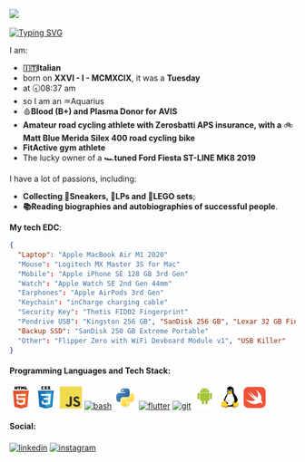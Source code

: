 ![](https://user-images.githubusercontent.com/74038190/213910845-af37a709-8995-40d6-be59-724526e3c3d7.gif)

[![Typing SVG](https://readme-typing-svg.demolab.com?font=Fira+Code&weight=100&color=FFFFFF&multiline=true&width=435&lines=Andrea+De+Vita;%3C%2Fvibe-coder%3E)](https://git.io/typing-svg)

I am:

*   **🇮🇹Italian**
*   born on **XXVI - I - MCMXCIX**, it was a **Tuesday**
*   at 🕣08:37 am
*   so I am an ♒︎Aquarius
*   🩸**Blood (B+) and Plasma Donor for AVIS**
*   **Amateur road cycling athlete with Zerosbatti APS insurance, with a** 🚲**Matt Blue Merida Silex 400 road cycling bike**
*   **FitActive gym athlete**
*   The lucky owner of a 🏎**tuned Ford Fiesta ST-LINE MK8 2019**

  

I have a lot of passions, including:

*   **Collecting 👟Sneakers, 📀LPs and 🧱LEGO sets**;
*   **📚Reading biographies and autobiographies of successful people**.

</h4>

**My tech EDC**:
```json
{
  "Laptop": "Apple MacBook Air M1 2020"
  "Mouse": "Logitech MX Master 3S for Mac"
  "Mobile": "Apple iPhone SE 128 GB 3rd Gen"
  "Watch": "Apple Watch SE 2nd Gen 44mm"
  "Earphones": "Apple AirPods 3rd Gen"
  "Keychain": "inCharge charging cable"
  "Security Key": "Thetis FIDO2 Fingerprint"
  "Pendrive USB": "Kingston 256 GB", "SanDisk 256 GB", "Lexar 32 GB Fingerprint"
  "Backup SSD": "SanDisk 250 GB Extreme Portable"
  "Other": "Flipper Zero with WiFi Devboard Module v1", "USB Killer"
}
```

<h4 align="left">Programming Languages and Tech Stack:</h4>
<p align="left">
<a href="https://www.w3.org/html/" target="_blank" rel="noreferrer"><img src="https://raw.githubusercontent.com/devicons/devicon/master/icons/html5/html5-original-wordmark.svg" alt="html5" width="40" height="40"/></a>
<a href="https://www.w3schools.com/css/" target="_blank" rel="noreferrer"><img src="https://raw.githubusercontent.com/devicons/devicon/master/icons/css3/css3-original-wordmark.svg" alt="css3" width="40" height="40"/></a>
<a href="https://developer.mozilla.org/en-US/docs/Web/JavaScript" target="_blank" rel="noreferrer"><img src="https://raw.githubusercontent.com/devicons/devicon/master/icons/javascript/javascript-original.svg" alt="javascript" width="40" height="40"/></a>
<a href="https://www.gnu.org/software/bash/" target="_blank" rel="noreferrer"><img src="https://www.vectorlogo.zone/logos/gnu_bash/gnu_bash-icon.svg" alt="bash" width="40" height="40"/></a>
<a href="https://www.python.org" target="_blank" rel="noreferrer"><img src="https://raw.githubusercontent.com/devicons/devicon/master/icons/python/python-original.svg" alt="python" width="40" height="40"/></a>
<a href="https://flutter.dev" target="_blank" rel="noreferrer"><img src="https://www.vectorlogo.zone/logos/flutterio/flutterio-icon.svg" alt="flutter" width="40" height="40"/></a>
<a href="https://git-scm.com/" target="_blank" rel="noreferrer"><img src="https://www.vectorlogo.zone/logos/git-scm/git-scm-icon.svg" alt="git" width="40" height="40"/></a>
<a href="https://developer.android.com" target="_blank" rel="noreferrer"><img src="https://raw.githubusercontent.com/devicons/devicon/master/icons/android/android-original-wordmark.svg" alt="android" width="40" height="40"/></a>
<a href="https://www.linux.org/" target="_blank" rel="noreferrer"><img src="https://raw.githubusercontent.com/devicons/devicon/master/icons/linux/linux-original.svg" alt="linux" width="40" height="40"/></a>
<a href="https://developer.apple.com/swift/" target="_blank" rel="noreferrer"><img src="https://raw.githubusercontent.com/devicons/devicon/master/icons/swift/swift-original.svg" alt="swift" width="40" height="40"/></a>
</p>

<h4 align="left">Social:</h4>
<p align="left">
<a href="https://linkedin.com/in/andrea-devita" target="_blank"><img align="center" src="https://raw.githubusercontent.com/rahuldkjain/github-profile-readme-generator/master/src/images/icons/Social/linked-in-alt.svg" alt="linkedin" height="30" width="40" /></a>
<a href="https://www.instagram.com/andreadevita99/" target="_blank"><img align="center" src="https://raw.githubusercontent.com/rahuldkjain/github-profile-readme-generator/master/src/images/icons/Social/instagram.svg" alt="instagram" height="30" width="40" /></a>
</p>
